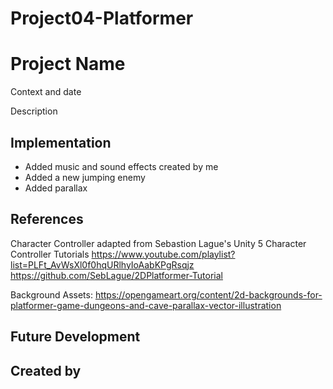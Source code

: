 # Project04-Platformer

# Project Name
Context and date

Description

## Implementation
* Added music and sound effects created by me
* Added a new jumping enemy
* Added parallax

## References

Character Controller adapted from Sebastion Lague's Unity 5 Character Controller Tutorials
https://www.youtube.com/playlist?list=PLFt_AvWsXl0f0hqURlhyIoAabKPgRsqjz
https://github.com/SebLague/2DPlatformer-Tutorial

Background Assets: https://opengameart.org/content/2d-backgrounds-for-platformer-game-dungeons-and-cave-parallax-vector-illustration
## Future Development

## Created by
